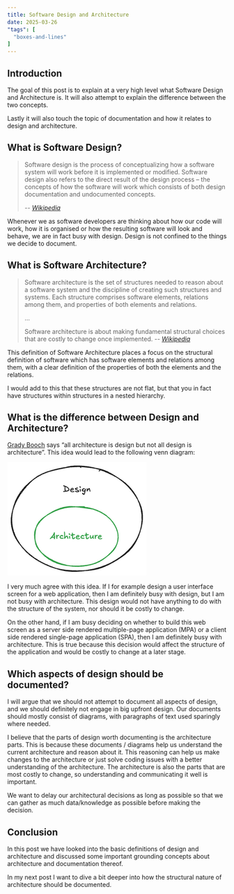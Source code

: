 ```yaml
---
title: Software Design and Architecture
date: 2025-03-26
"tags": [
  "boxes-and-lines"
]
---
```


## Introduction

The goal of this post is to explain at a very high level what Software Design and Architecture is. It will also attempt to explain the difference between the two concepts.

Lastly it will also touch the topic of documentation and how it relates to design and architecture. 

## What is Software Design?

> Software design is the process of conceptualizing how a software system will work before it is implemented or modified. Software design also refers to the direct result of the design process – the concepts of how the software will work which consists of both design documentation and undocumented concepts.
> 
> <cite>-- [Wikipedia](https://en.wikipedia.org/wiki/Software_design)</cite>

Whenever we as software developers are thinking about how our code will work, how it is organised or how the resulting software will look and behave, we are in fact busy with design. Design is not confined to the things we decide to document.

## What is Software Architecture?

> Software architecture is the set of structures needed to reason about a software system and the discipline of creating such structures and systems. Each structure comprises software elements, relations among them, and properties of both elements and relations.
>
> ...
> 
> Software architecture is about making fundamental structural choices that are costly to change once implemented.
> <cite>-- [Wikipedia](https://en.wikipedia.org/wiki/Software_architecture)</cite>

This definition of Software Architecture places a focus on the structural definition of software which has software elements and relations among them, with a clear definition of the properties of both the elements and the relations.

I would add to this that these structures are not flat, but that you in fact have structures within structures in a nested hierarchy.

## What is the difference between Design and Architecture?

[Grady Booch](https://en.wikipedia.org/wiki/Grady_Booch) says “all architecture is design but not all design is architecture”. This idea would lead to the following venn diagram:

![All architecture is design](all-architecture-is-design.png)

I very much agree with this idea. If I for example design a user interface screen for a web application, then I am definitely busy with design, but I am not busy with architecture. This design would not have anything to do with the structure of the system, nor should it be costly to change.

On the other hand, if I am busy deciding on whether to build this web screen as a server side rendered multiple-page application (MPA) or a client side rendered single-page application (SPA), then I am definitely busy with architecture. This is true because this decision would affect the structure of the application and would be costly to change at a later stage.

## Which aspects of design should be documented?

I will argue that we should not attempt to document all aspects of design, and we should definitely not engage in big upfront design. Our documents should mostly consist of diagrams, with paragraphs of text used sparingly where needed. 

I believe that the parts of design worth documenting is the architecture parts. This is because these documents / diagrams help us understand the current architecture and reason about it. This reasoning can help us make changes to the architecture or just solve coding issues with a better understanding of the architecture. The architecture is also the parts that are most costly to change, so understanding and communicating it well is important.

We want to delay our architectural decisions as long as possible so that we can gather as much data/knowledge as possible before making the decision.

## Conclusion

In this post we have looked into the basic definitions of design and architecture and discussed some important grounding concepts about architecture and documentation thereof.

In my next post I want to dive a bit deeper into how the structural nature of architecture should be documented.